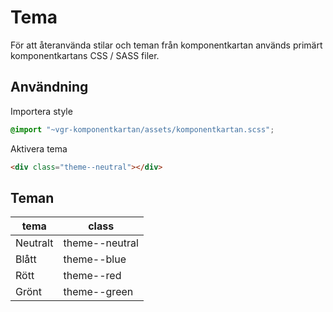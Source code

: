 # Tema
För att återanvända stilar och teman från komponentkartan används primärt komponentkartans CSS / SASS filer.

## Användning
Importera style

```scss
@import "~vgr-komponentkartan/assets/komponentkartan.scss";
```

Aktivera tema

```html
<div class="theme--neutral"></div>
```

## Teman 

| tema | class |
| ------------- |-------------|
| Neutralt | theme--neutral |
| Blått | theme--blue |
| Rött | theme--red |
| Grönt | theme--green |

